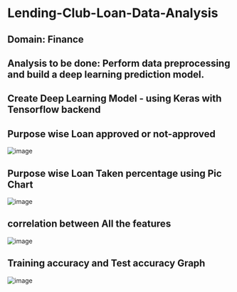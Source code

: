 # Lending-Club-Loan-Data-Analysis
## Domain: Finance
## Analysis to be done: Perform data preprocessing and build a deep learning prediction model. 
## Create Deep Learning Model - using Keras with Tensorflow backend

## Purpose wise Loan approved or not-approved
![image](https://user-images.githubusercontent.com/49759447/183934184-443006cf-fbf6-45ec-aaca-2092ca0c86f7.png)
## Purpose wise Loan Taken percentage using Pic Chart
![image](https://user-images.githubusercontent.com/49759447/183940726-cd67e1cd-723c-4547-a24e-bf3613f00ea3.png)
## correlation between All the features
![image](https://user-images.githubusercontent.com/49759447/183941115-f0601ce2-1900-4443-ae57-df9f76dad867.png)
## Training accuracy and Test accuracy Graph
![image](https://user-images.githubusercontent.com/49759447/183941478-da4e4494-3f79-4e62-8d6a-a8f28c4c3baa.png)

